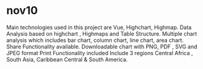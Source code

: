 # nov10
Main technologies used in this project are Vue, Highchart, Highmap.
Data Analysis based on highchart , Highmaps and Table  Structure.
Multiple chart analysis which includes bar chart, column chart, line chart, area chart.
Share Functionality available.
Downloadable chart with PNG, PDF , SVG and JPEG format
Print Functionality included
Include 3 regions Central Africa , South Asia, Caribbean Central & South America.
